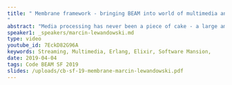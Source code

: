 ```yaml
---
title: " Membrane framework - bringing BEAM into world of multimedia and streaming
"
abstract: "Media processing has never been a piece of cake - a large amount of data, tons of different formats, protocols and standards, growing latency and quality requirements. In this talk, we’ll introduce you to the world of media streaming via Membrane Framework - our solution for dealing with multimedia without pain. The framework provides a set of so-called elements, which are composable blocks implementing different multimedia processing operations."
speaker1: _speakers/marcin-lewandowski.md
type: video
youtube_id: 7EckD82G96A
keywords: Streaming, Multimedia, Erlang, Elixir, Software Mansion,
date: 2019-04-04
tags: Code BEAM SF 2019
slides: /uploads/cb-sf-19-membrane-marcin-lewandowski.pdf
---
```


